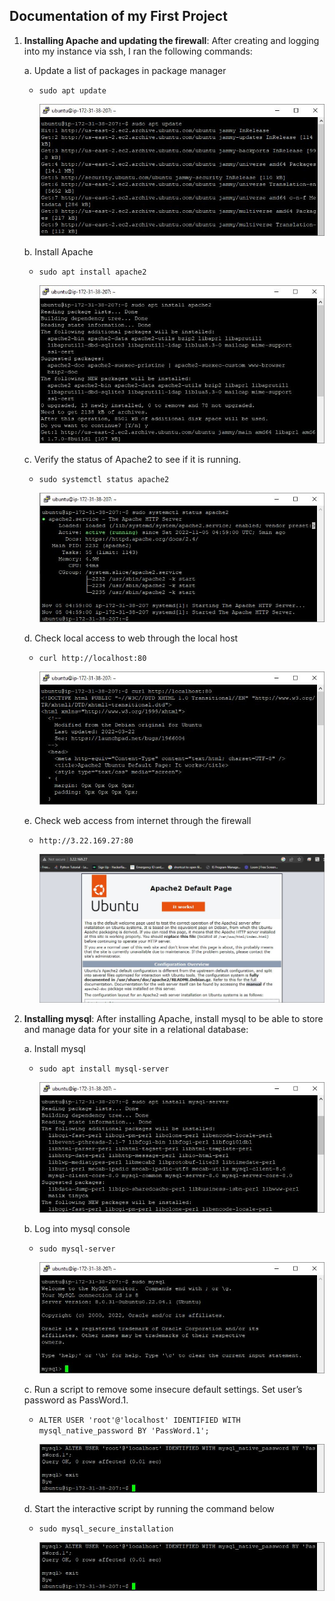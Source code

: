 ## Documentation of my First Project

1. **Installing Apache and updating the firewall**: After creating and logging into my instance via ssh, I ran the following commands:

    a. Update a list of packages in package manager

   - `sudo apt update`
     
     ![step1](./projectPictures/step1_p1.JPG)

    b. Install Apache
   - `sudo apt install apache2`
     
      ![alt text](./projectPictures/step2_p1.JPG)

    c. Verify the status of Apache2 to see if it is running.
   - `sudo systemctl status apache2`
   
      ![alt text](./projectPictures/step3_p1.JPG)

   d. Check local access to web through the local host
   - `curl http://localhost:80`
  
      ![alt text](./projectPictures/step4_p1.JPG)

   e. Check web access from internet through the firewall

   - `http://3.22.169.27:80`

      ![alt text](./projectPictures/step5_p1.JPG)

1. **Installing mysql**: After installing Apache, install mysql to be able to store and manage data for your site in a relational database:

    a. Install mysql

   - `sudo apt install mysql-server`
     
     ![step1](./projectPictures/step6_p1.JPG)

    b. Log into mysql console

   - `sudo mysql-server`
     
     ![step1](./projectPictures/step7_p1.JPG)

   c. Run a script to remove some insecure default settings. Set user’s password as PassWord.1.

   - `ALTER USER 'root'@'localhost' IDENTIFIED WITH mysql_native_password BY 'PassWord.1';`
     
     ![step1](./projectPictures/step8_p1.JPG)

   d. Start the interactive script by running the command below

   - `sudo mysql_secure_installation`
     
     ![step1](./projectPictures/step8_p1.JPG)










